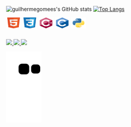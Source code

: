  ![guilhermegomees's GitHub stats](https://github-readme-stats.vercel.app/api?username=guilhermegomees&show_icons=true&theme=tokyonight)
 [![Top Langs](https://github-readme-stats.vercel.app/api/top-langs/?username=guilhermegomees&layout=compact&theme=tokyonight)](https://github.com/guilhermegomees/github-readme-stats)
 
 
<div>
   <img align="center" alt="Guilherme-HTML" height="30" width="40" src="https://raw.githubusercontent.com/devicons/devicon/master/icons/html5/html5-original.svg" style="max-width:100%;">
   <img align="center" alt="Guilherme-CSS" height="30" width="40" src="https://raw.githubusercontent.com/devicons/devicon/master/icons/css3/css3-original.svg" style="max-width:100%;">
  <img align="center" alt="Guilherme-CPP" height="30" width="40" src="https://raw.githubusercontent.com/devicons/devicon/master/icons/cplusplus/cplusplus-original.svg" style="max-width:100%;">
  <img align="center" alt="Guilherme-C" height="30" width="40" src="https://raw.githubusercontent.com/devicons/devicon/master/icons/c/c-original.svg" style="max-width:100%;">
  <img align="center" alt="Guilherme-PYTHON" height="30" width="40" src="https://raw.githubusercontent.com/devicons/devicon/master/icons/python/python-original.svg" style="max-width:100%;">
</div>

##

<div>
   <a href="https://github.com/guilhermegomees">
      <a href="mailto: contatoguiilherme9@gmail.com" target="_blank">
         <img src="https://img.shields.io/badge/-Gmail-%23333?style=for-the-badge&logo=gmail&logoColor=white" target="_blank">
      </a>
      <a href="https://www.linkedin.com/in/guilherme-gomes-3276a41b6" rel="nofollow" target="_blank">
         <img src="https://img.shields.io/badge/-LinkedIn-%230077B5?style=for-the-badge&logo=linkedin&logoColor=white" target="_blank">
      </a>
      <a href="https://instagram.com/guilhermehgg" rel="nofollow" target="_blank">
         <img src="https://img.shields.io/badge/-Instagram-%23E4405F?style=for-the-badge&logo=instagram&logoColor=white" target="_blank">
      </a>
</div>

 ![Snake animation](https://github.com/guilhermegomees/guilhermegomees/blob/output/github-contribution-grid-snake.svg)
